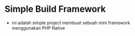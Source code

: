 # Simple Build Framework

- ini adalah simple project membuat sebuah mini framework menggunakan PHP Native
